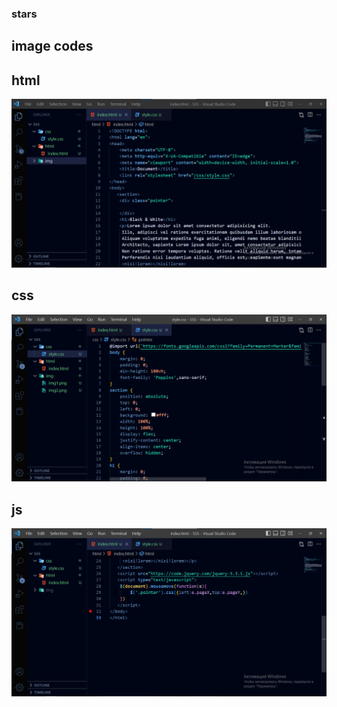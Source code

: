 ### stars

## image codes 

##  html

<img src="/img/img2.png">

## css 

<img src="/img/img3.png">

## js

<img src="/img/img1.png">